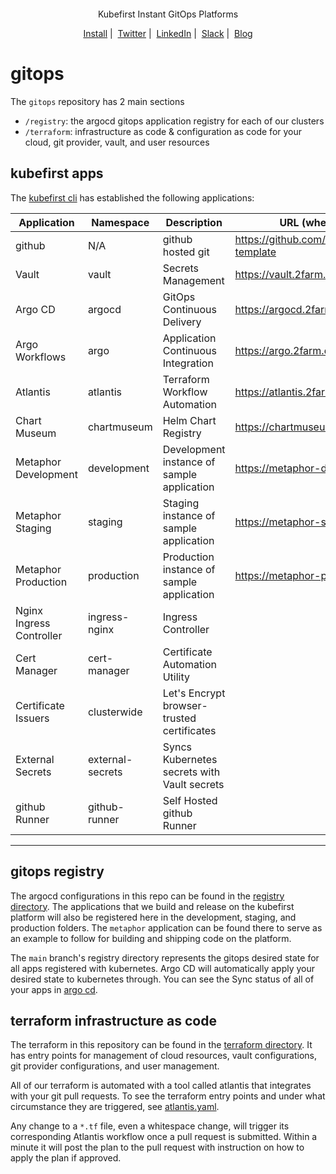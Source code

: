 <p align="center">
  <picture>
    <source media="(prefers-color-scheme: dark)" srcset="logo.png" alt="Kubefirst Logo">
    <img alt="" src="logo.png">
  </picture>
</p>
<p align="center">
  Kubefirst Instant GitOps Platforms
</p>

<p align="center">
  <a href="https://docs.kubefirst.io/">Install</a>&nbsp;|&nbsp;
  <a href="https://twitter.com/kubefirst">Twitter</a>&nbsp;|&nbsp;
  <a href="https://www.linkedin.com/company/kubefirst">LinkedIn</a>&nbsp;|&nbsp;
  <a href="https://join.slack.com/t/kubefirst/shared_invite/zt-r0r9cfts-OVnH0ooELDLm9n9p2aU7fw">Slack</a>&nbsp;|&nbsp;
  <a href="https://kubefirst.io/blog">Blog</a>
</p>

# gitops

The `gitops` repository has 2 main sections

- `/registry`: the argocd gitops application registry for each of our clusters
- `/terraform`: infrastructure as code & configuration as code for your cloud, git provider, vault, and user resources

## kubefirst apps

The [kubefirst cli](https://github.com/kubefirst/kubefirst) has established the following applications:

| Application              | Namespace        | Description                                 | URL (where applicable)   |
| ------------------------ | ---------------- | ------------------------------------------- | ------------------------ |
| github           | N/A  | github hosted git                           | https://github.com/GoSquidMaster/gitops-template                |
| Vault                    | vault            | Secrets Management                          | https://vault.2farm.dev              |
| Argo CD                  | argocd           | GitOps Continuous Delivery                  | https://argocd.2farm.dev            |
| Argo Workflows           | argo             | Application Continuous Integration          | https://argo.2farm.dev     |
| Atlantis                 | atlantis         | Terraform Workflow Automation               | https://atlantis.2farm.dev           |
| Chart Museum             | chartmuseum      | Helm Chart Registry                         | https://chartmuseum.2farm.dev        |
| Metaphor Development     | development      | Development instance of sample application  | https://metaphor-development.2farm.dev     |
| Metaphor Staging         | staging          | Staging instance of sample application      | https://metaphor-staging.2farm.dev |
| Metaphor Production      | production       | Production instance of sample application   | https://metaphor-production.2farm.dev    |
| Nginx Ingress Controller | ingress-nginx    | Ingress Controller                          |                          |
| Cert Manager             | cert-manager     | Certificate Automation Utility              |                          |
| Certificate Issuers      | clusterwide      | Let's Encrypt browser-trusted certificates  |                          |
| External Secrets         | external-secrets | Syncs Kubernetes secrets with Vault secrets |                          |
| github Runner             | github-runner  | Self Hosted github Runner                    |                          |

---

## gitops registry

The argocd configurations in this repo can be found in the [registry directory](./registry). The applications that we build and release on the kubefirst platform will also be registered here in the development, staging, and production folders. The `metaphor` application can be found there to serve as an example to follow for building and shipping code on the platform.

The `main` branch's registry directory represents the gitops desired state for all apps registered with kubernetes. Argo CD will automatically apply your desired state to kubernetes through. You can see the Sync status of all of your apps in [argo cd](https://argocd.2farm.dev).

## terraform infrastructure as code

The terraform in this repository can be found in the [terraform directory](./terraform). It has entry points for management of cloud resources, vault configurations, git provider configurations, and user management.

All of our terraform is automated with a tool called atlantis that integrates with your git pull requests. To see the terraform entry points and under what circumstance they are triggered, see [atlantis.yaml](./atlantis.yaml).

Any change to a `*.tf` file, even a whitespace change, will trigger its corresponding Atlantis workflow once a pull request is submitted. Within a minute it will post the plan to the pull request with instruction on how to apply the plan if approved.
